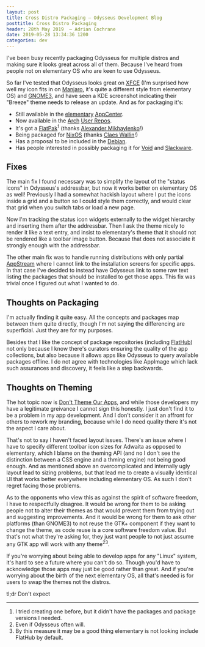 ```yaml
---
layout: post
title: Cross Distro Packaging — Odysseus Development Blog
posttitle: Cross Distro Packaging
header: 28th May 2019  — Adrian Cochrane
date: 2019-05-28 13:34:36 1200
categories: dev
---
```


I've been busy recently packaging Odysseus for multiple distros and making sure it looks great across all of them. Because I've heard from people not on elementary OS who are keen to use Odysseus.

So far I've tested that Odysseus looks great on [XFCE](https://xfce.org/) (I'm surprised how well my icon fits in on [Manjaro](https://manjaro.org/), it's quite a different style from elementary OS) and [GNOME3](https://www.gnome.org/gnome-3/), and have seen a KDE screenshot indicating their "Breeze" theme needs to release an update. And as for packaging it's:

* Still available in the [elementary](https://elementary.io/) [AppCenter](https://appcenter.elementary.io/).
* Now available in the [Arch](https://www.archlinux.org/) [User Repos](https://aur.archlinux.org/).
* It's got a [FlatPak](https://flatpak.org/)<sup title="I tried creating one before, but it didn't have the packages and package versions I needed.">1</sup> (thanks [Alexander Mikhaylenko](https://github.com/alcinnz/Odysseus/commits?author=Exalm)!)
* Being packaged for [NixOS](https://nixos.org/) (thanks [Claes Wallin](https://github.com/alcinnz/Odysseus/commits?author=clacke)!)
* Has a proposal to be included in the [Debian](https://debian.org/).
* Has people interested in possibly packaging it for [Void](https://voidlinux.org/) and [Slackware](http://www.slackware.com/).

## Fixes
The main fix I found necessary was to simplify the layout of the "status icons" in Odysseus's addressbar, but now it works better on elementary OS as well! Previously I had a somewhat hackish layout where I put the icons inside a grid and a button so I could style them correctly, and would clear that grid when you switch tabs or load a new page.

Now I'm tracking the status icon widgets externally to the widget hierarchy and inserting them after the addressbar. Then I ask the theme nicely to render it like a text entry, and insist to elementary's theme that it should not be rendered like a toolbar image button. Because that does not associate it strongly enough with the addressbar.

The other main fix was to handle running distributions with only partial [AppStream](https://www.freedesktop.org/wiki/Distributions/AppStream/) where I cannot link to the installation screens for specific apps. In that case I've decided to instead have Odysseus link to some raw text listing the packages that should be installed to get those apps. This fix was trivial once I figured out what I wanted to do.

## Thoughts on Packaging
I'm actually finding it quite easy. All the concepts and packages map between them quite directly, though I'm not saying the differencing are superficial. Just they are for my purposes.

Besides that I like the concept of package repositories (including [FlatHub](https://flathub.org/home)) not only because I know there's curators ensuring the quality of the app collections, but also because it allows apps like Odysseus to query available packages offline. I do not agree with technologies like AppImage which lack such assurances and discovery, it feels like a step backwards.

## Thoughts on Theming
The hot topic now is [Don't Theme Our Apps](https://stopthemingmy.app/), and while those developers my have a legitimate greivance I cannot sign this honestly. I just don't find it to be a problem in my app development. And I don't consider it an affront for others to rework my branding, because while I do need quality there it's not the aspect I care about.

That's not to say I haven't faced layout issues. There's an issue where I have to specify different toolbar icon sizes for Adwaita as opposed to elementary, which I blame on the theming API (and no I don't see the distinction between a CSS engine and a thming engine) not being good enough. And as mentioned above an overcomplicated and internally ugly layout lead to sizing problems, but that lead me to create a visually identical UI that works better everywhere including elementary OS. As such I don't regret facing those problems.

As to the opponents who view this as against the spirit of software freedom, I have to respectfully disagree. It would be wrong for them to be asking people not to alter their themes as that would prevent them from trying out and suggesting improvements. And it would be wrong for them to ask other platforms (than GNOME3) to not reuse the GTK+ component if they want to change the theme, as code reuse is a core software freedom value. But that's not what they're asking for, they just want people to not just assume any GTK app will work with any theme<sup title="Even if Odysseus often will.">2</sup><sup title="By this measure it may be a good thing elementary is not looking to include FlatHub by default.">3</sup>.

If you're worrying about being able to develop apps for any "Linux" system, it's hard to see a future where you can't do so. Though you'd have to acknowledge those apps may just be good rather than great. And if you're worrying about the birth of the next elementary OS, all that's needed is for users to swap the themes not the distros.

tl;dr Don't expect 

---

1. I tried creating one before, but it didn't have the packages and package versions I needed.
2. Even if Odysseus often will.
3. By this measure it may be a good thing elementary is not looking include FlatHub by default.

